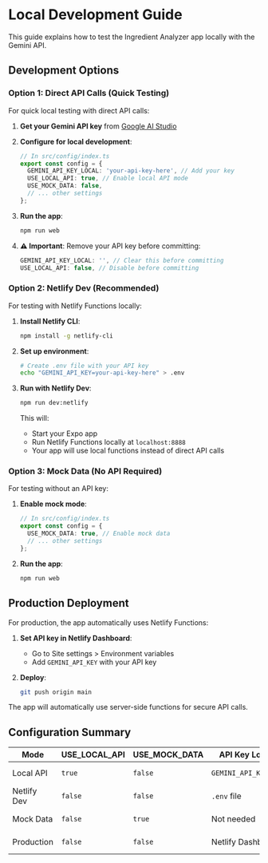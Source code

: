 # Local Development Guide

This guide explains how to test the Ingredient Analyzer app locally with the Gemini API.

## Development Options

### Option 1: Direct API Calls (Quick Testing)

For quick local testing with direct API calls:

1. **Get your Gemini API key** from [Google AI Studio](https://aistudio.google.com/app/apikey)

2. **Configure for local development**:
   ```typescript
   // In src/config/index.ts
   export const config = {
     GEMINI_API_KEY_LOCAL: 'your-api-key-here', // Add your key
     USE_LOCAL_API: true, // Enable local API mode
     USE_MOCK_DATA: false,
     // ... other settings
   };
   ```

3. **Run the app**:
   ```bash
   npm run web
   ```

4. **⚠️ Important**: Remove your API key before committing:
   ```typescript
   GEMINI_API_KEY_LOCAL: '', // Clear this before committing
   USE_LOCAL_API: false, // Disable before committing
   ```

### Option 2: Netlify Dev (Recommended)

For testing with Netlify Functions locally:

1. **Install Netlify CLI**:
   ```bash
   npm install -g netlify-cli
   ```

2. **Set up environment**:
   ```bash
   # Create .env file with your API key
   echo "GEMINI_API_KEY=your-api-key-here" > .env
   ```

3. **Run with Netlify Dev**:
   ```bash
   npm run dev:netlify
   ```
   
   This will:
   - Start your Expo app
   - Run Netlify Functions locally at `localhost:8888`
   - Your app will use local functions instead of direct API calls

### Option 3: Mock Data (No API Required)

For testing without an API key:

1. **Enable mock mode**:
   ```typescript
   // In src/config/index.ts
   export const config = {
     USE_MOCK_DATA: true, // Enable mock data
     // ... other settings
   };
   ```

2. **Run the app**:
   ```bash
   npm run web
   ```

## Production Deployment

For production, the app automatically uses Netlify Functions:

1. **Set API key in Netlify Dashboard**:
   - Go to Site settings > Environment variables
   - Add `GEMINI_API_KEY` with your API key

2. **Deploy**:
   ```bash
   git push origin main
   ```

The app will automatically use server-side functions for secure API calls.

## Configuration Summary

| Mode | USE_LOCAL_API | USE_MOCK_DATA | API Key Location | Use Case |
|------|---------------|---------------|------------------|----------|
| Local API | `true` | `false` | `GEMINI_API_KEY_LOCAL` | Quick local testing |
| Netlify Dev | `false` | `false` | `.env` file | Full local testing |
| Mock Data | `false` | `true` | Not needed | Testing without API |
| Production | `false` | `false` | Netlify Dashboard | Live deployment |
